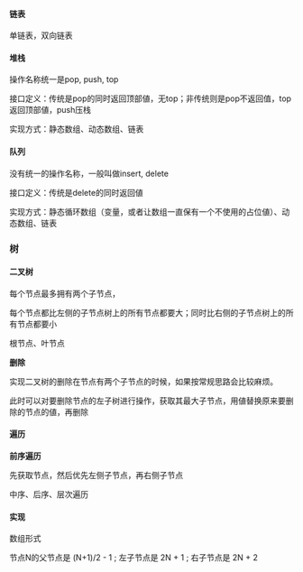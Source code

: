 #### 链表

单链表，双向链表



#### 堆栈

操作名称统一是pop, push, top 

接口定义：传统是pop的同时返回顶部値，无top；非传统则是pop不返回值，top返回顶部値，push压栈

实现方式：静态数组、动态数组、链表



#### 队列

没有统一的操作名称，一般叫做insert, delete  

接口定义：传统是delete的同时返回値  

实现方式：静态循环数组（变量，或者让数组一直保有一个不使用的占位値）、动态数组、链表



### 树

#### 二叉树

每个节点最多拥有两个子节点，

每个节点都比左侧的子节点树上的所有节点都要大；同时比右侧的子节点树上的所有节点都要小  

根节点、叶节点  

**删除**

实现二叉树的删除在节点有两个子节点的时候，如果按常规思路会比较麻烦。  

此时可以对要删除节点的左子树进行操作，获取其最大子节点，用値替换原来要删除的节点的値，再删除  

#### 遍历

**前序遍历**

先获取节点，然后优先左侧子节点，再右侧子节点  

中序、后序、层次遍历

#### 实现

数组形式

节点N的父节点是 (N+1)/2 - 1 ; 左子节点是 2N + 1 ; 右子节点是 2N + 2  



